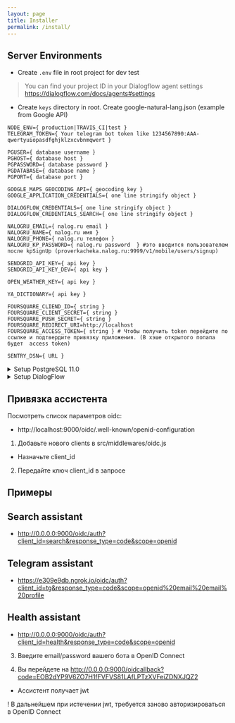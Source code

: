 ```yaml
---
layout: page
title: Installer
permalink: /install/
---
```


Server Environments
---
* Create ```.env``` file in root project for dev test
> You can find your project ID in your Dialogflow agent settings https://dialogflow.com/docs/agents#settings

* Create ```keys``` directory in root. Create google-natural-lang.json (example from Google API)

```
NODE_ENV={ production|TRAVIS_CI|test }
TELEGRAM_TOKEN={ Your telegram bot token like 1234567890:AAA-qwertyuiopasdfghjklzxcvbnmqwert }

PGUSER={ database username }
PGHOST={ database host }
PGPASSWORD={ database password }
PGDATABASE={ database name }
PGPORT={ database port }

GOOGLE_MAPS_GEOCODING_API={ geocoding key }
GOOGLE_APPLICATION_CREDENTIALS={ one line stringify object } 

DIALOGFLOW_CREDENTIALS={ one line stringify object } 
DIALOGFLOW_CREDENTIALS_SEARCH={ one line stringify object }

NALOGRU_EMAIL={ nalog.ru email }
NALOGRU_NAME={ nalog.ru имя }
NALOGRU_PHONE={ nalog.ru телефон }
NALOGRU_KP_PASSWORD={ nalog.ru password  } #это вводится пользователем после kpSignUp (proverkacheka.nalog.ru:9999/v1/mobile/users/signup)

SENDGRID_API_KEY={ api key }
SENDGRID_API_KEY_DEV={ api key }

OPEN_WEATHER_KEY={ api key }

YA_DICTIONARY={ api key }

FOURSQUARE_CLIEND_ID={ string }
FOURSQUARE_CLIENT_SECRET={ string }
FOURSQUARE_PUSH_SECRET={ string }
FOURSQUARE_REDIRECT_URI=http://localhost
FOURSQUARE_ACCESS_TOKEN={ string } # Чтобы получить token перейдите по ссылке и подтвердите привязку приложения. (В хэше открытого попапа будет  access token)

SENTRY_DSN={ URL }
```

<details>
	<summary>Setup PostgreSQL 11.0</summary>
* Create database storydb
* Import Foods table from data/database/tables/foods.csv
</details>

<details>
  	<summary>Setup DialogFlow</summary>
* Create <Food> in Entities
* Upload data/dialogflow/entities/food.csv
</details>

Привязка ассистента
---
Посмотреть список параметров oidc:
- http://localhost:9000/oidc/.well-known/openid-configuration

1) Добавьте нового clients в src/middlewares/oidc.js 
- Назначьте client_id

2) Передайте ключ client_id в запросе

Примеры
---
## Search assistant
- http://0.0.0.0:9000/oidc/auth?client_id=search&response_type=code&scope=openid

## Telegram assistant
- https://e309e9db.ngrok.io/oidc/auth?client_id=tg&response_type=code&scope=openid%20email%20email%20profile

## Health assistant
- http://0.0.0.0:9000/oidc/auth?client_id=health&response_type=code&scope=openid

3) Введите email/password вашего бота в OpenID Connect

4) Вы перейдете на http://0.0.0.0:9000/oidcallback?code=EOB2dYP9V6ZO7H1fFVFVS81LAfLPTzXVFeiZDNXJQZ2
- Ассистент получает jwt

! В дальнейшем при истечении jwt, требуется заново авторизироваться в OpenID Connect